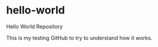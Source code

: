 # hello-world
Hello World Repository

This is my testing GitHub to try to understand how it works. 
